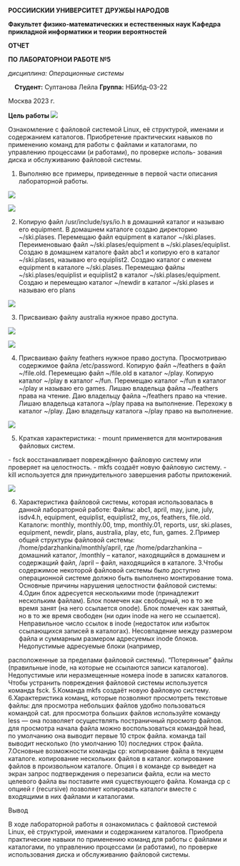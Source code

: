 ﻿**РОССИИСКИИ УНИВЕРСИТЕТ ДРУЖБЫ НАРОДОВ**

**Факультет физико-математических и естественных наук Кафедра прикладной информатики и теории вероятностей** 

**ОТЧЕТ** 

**ПО ЛАБОРАТОРНОИ РАБОТЕ №5** 

*дисциплина: Операционные системы*

`  `**Студент:** Султанова Лейла   **Группа:** НБИбд-03-22 

Москва 2023 г. 

**Цель работы ![](Aspose.Words.a3f74a3a-9046-4291-8a96-3a8d9dff37c3.001.png)**

Ознакомление с файловой системой Linux, её структурой, именами и содержанием каталогов. Приобретение практических навыков по применению команд для работы с файлами и каталогами, по управлению процессами (и работами), по проверке исполь- зования диска и обслуживанию файловой системы. 

1. Выполняю все примеры, приведенные в первой части описания лабораторной работы.

![](Aspose.Words.a3f74a3a-9046-4291-8a96-3a8d9dff37c3.002.jpeg)

![](Aspose.Words.a3f74a3a-9046-4291-8a96-3a8d9dff37c3.003.jpeg)

2. Копирую файл /usr/include/sys/io.h в домашний каталог и называю его equipment. В домашнем каталоге создаю директорию ~/ski.plases. Перемещаю файл equipment в каталог ~/ski.plases. Переименовыаю файл ~/ski.plases/equipment в ~/ski.plases/equiplist. Создаю в домашнем каталоге файл abc1 и копирую его в каталог ~/ski.plases, называю его equiplist2. Создаю каталог с именем equipment в каталоге ~/ski.plases. Перемещаю файлы ~/ski.plases/equiplist и equiplist2 в каталог ~/ski.plases/equipment. Создаю и перемещаю каталог ~/newdir в каталог ~/ski.plases и называю его plans

![](Aspose.Words.a3f74a3a-9046-4291-8a96-3a8d9dff37c3.004.jpeg)

3. Присваиваю файлу australia нужное право доступа.

![](Aspose.Words.a3f74a3a-9046-4291-8a96-3a8d9dff37c3.005.jpeg)

![](Aspose.Words.a3f74a3a-9046-4291-8a96-3a8d9dff37c3.006.jpeg)

4. Присваиваю файлу feathers нужное право доступа. Просмотриваю содержимое файла /etc/password. Копирую файл ~/feathers в файл ~/file.old. Перемещаю файл ~/file.old в каталог ~/play. Копирую каталог ~/play в каталог ~/fun. Перемещаю каталог ~/fun в каталог ~/play и называю его games. Лишаю владельца файла ~/feathers права на чтение. Даю владельцу файла ~/feathers право на чтение. Лишаю владельца каталога ~/play права на выполнение. Перехожу в каталог ~/play. Даю владельцу каталога ~/play право на выполнение.

![](Aspose.Words.a3f74a3a-9046-4291-8a96-3a8d9dff37c3.007.jpeg)

5. Краткая характеристика: - mount применяется для монтирования файловых систем. 

\- fsck восстанавливает повреждённую файловую систему или проверяет на целостность. - mkfs создаёт новую файловую систему. - kill используется для принудительного завершения работы приложений.

![](Aspose.Words.a3f74a3a-9046-4291-8a96-3a8d9dff37c3.008.jpeg)

6. Характеристика файловой системы, которая использовалась в данной лабораторной работе: Файлы: abc1, april, may, june, july, isdv4.h, equipment, equiplist, equiplist2, my\_os, feathers, file.old. Каталоги: monthly, monthly.00, tmp, monthly.01, reports, usr, ski.plases, equipment, newdir, plans, australia, play, etc, fun, games. 2.Пример общей структуры файловой системы: /home/pdarzhankina/monthly/april, где /home/pdarzhankina – домашний каталог, /monthly – каталог, находящийся в домашнем и содержащий файл, /аpril – файл, находящийся в каталоге. 3.Чтобы содержимое некоторой файловой системы было доступно операционной системе должно быть выполнено монтирование тома. Основные причины нарушения целостности файловой системы: 4.Один блок адресуется несколькими mode (принадлежит нескольким файлам). Блок помечен как свободный, но в то же время занят (на него ссылается onode). Блок помечен как занятый, но в то же время свободен (ни один inode на него не ссылается). Неправильное число ссылок в inode (недостаток или избыток ссылающихся записей в каталогах). Несовпадение между размером файла и суммарным размером адресуемых inode блоков. Недопустимые адресуемые блоки (например, 

расположенные за пределами файловой системы). “Потерянные” файлы (правильные inode, на которые не ссылаются записи каталогов). Недопустимые или неразмещенные номера inode в записях каталогов. Чтобы устранить повреждения файловой системы используется команда fsck. 5.Команда mkfs создаёт новую файловую систему. 6.Характеристика команд, которые позволяют просмотреть текстовые файлы: для просмотра небольших файлов удобно пользоваться командой cat. для просмотра больших файлов используйте команду less — она позволяет осуществлять постраничный просмотр файлов. для просмотра начала файла можно воспользоваться командой head, по умолчанию она выводит первые 10 строк файла. команда tail выводит несколько (по умолчанию 10) последних строк файла. 7.Основные возможности команды cp: копирование файла в текущем каталоге. копирование нескольких файлов в каталог. копирование файлов в произвольном каталоге. Опция i в команде cp выведет на экран запрос подтверждения о перезаписи файла, если на место целевого файла вы поставите имя существующего файла. Команда cp с опцией r (recursive) позволяет копировать каталоги вместе с входящими в них файлами и каталогами. 

Вывод 

В ходе лабораторной работы я ознакомилась с файловой системой Linux, её структурой, именами и содержанием каталогов. Приобрела практические навыки по применению команд для работы с файлами и каталогами, по управлению процессами (и работами), по проверке использования диска и обслуживанию файловой системы. 
